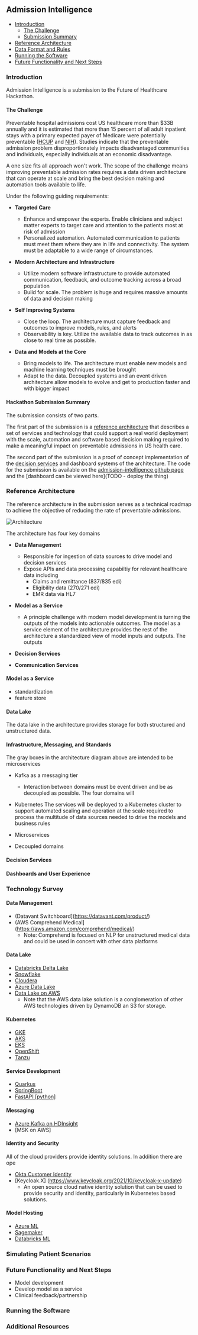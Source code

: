 ## Admission Intelligence

*  [Introduction](#Introduction)
    *  [The Challenge](#the-challenge)
    *  [Submission Summary](#submission-summary)
*  [Reference Architecture](#Reference-Architecture)
*  [Data Format and Rules](#data-format-and-rules)
*  [Running the Software](#running-the-software)
*  [Future Functionality and Next Steps](#future-functionality-and-next-steps)

### Introduction

Admission Intelligence is a submission to the Future of Healthcare Hackathon. 

#### The Challenge
Preventable hospital admissions cost US healthcare more than $33B annually and it is estimated that more than 15 percent
of all adult inpatient stays with a primary expected payer of Medicare were potentially preventable ([HCUP](https://www.hcup-us.ahrq.gov/reports/statbriefs/sb259-Potentially-Preventable-Hospitalizations-2017.jsp
) and [NIH](https://www.ncbi.nlm.nih.gov/books/NBK559945/)). Studies indicate that the preventable admission 
problem disproportionately impacts disadvantaged communities and individuals, especially individuals at an economic disadvantage.

A one size fits all approach won't work. The scope of the challenge means improving preventable admission rates requires a data driven architecture
that can operate at scale and bring the best decision making and automation tools available to life. 

Under the following guiding requirements:

* __Targeted Care__
    * Enhance and empower the experts. Enable clinicians and subject matter experts to target care and attention to the patients most at risk of admission
    * Personalized automation. Automated communication to patients must meet them where they are in life and connectivity. The system must be adaptable to a wide range of circumstances.

* __Modern Architecture and Infrastructure__
    * Utilize modern software infrastructure to provide automated communication, feedback, and outcome tracking across a broad population
    * Build for scale. The problem is huge and requires massive amounts of data and decision making

* __Self Improving Systems__
    * Close the loop. The architecture must capture feedback and outcomes to improve models, rules, and alerts
    * Observability is key. Utilize the available data to track outcomes in as close to real time as possible. 
    
* __Data and Models at the Core__
    * Bring models to life. The architecture must enable new models and machine learning techniques must be brought 
    * Adapt to the data. Decoupled systems and an event driven architecture allow models to evolve and get to production faster and with bigger impact


#### Hackathon Submission Summary
The submission consists of two parts. 

The first part of the submission is a [reference architecture](#Reference-Architecture) that describes a set of services and technology that 
could support a real world deployment with the scale, automation and software based decision making required to make a meaningful impact on 
preventable admissions in US health care.

The second part of the submission is a proof of concept implementation of the [decision services](#decision-services) and dashboard systems of
the architecture. The code for the submission is available on the [admission-intelligence github page](https://github.com/admission-intelligence) and
the [dashboard can be viewed here](TODO - deploy the thing) 

### Reference Architecture

The reference architecture in the submission serves as a technical roadmap to achieve the objective of reducing the rate of preventable admissions. 

![Architecture](images/Architecture.png)

The architecture has four key domains

- __Data Management__
    - Responsible for ingestion of data sources to drive model and decision services
    - Expose APIs and data processing capabiltiy for relevant healthcare data including
        - Claims and remittance (837/835 edi)
        - Eligibility data (270/271 edi)
        - EMR data via HL7
        
- __Model as a Service__
    - A principle challenge with modern model development is turning the outputs of the models into actionable outcomes. The model as a service element of the architecture provides
    the rest of the architecture a standardized view of model inputs and outputs. The outputs 
- __Decision Services__
- __Communication Services__


#### Model as a Service

- standardization
- feature store

#### Data Lake

The data lake in the architecture provides storage for both structured and unstructured data. 

#### Infrastructure, Messaging, and Standards

The gray boxes in the architecture diagram above are intended to be microservices

- Kafka as a messaging tier
    - Interaction between domains must be event driven and be as decoupled as possible. The four domains will 
- Kubernetes
    The services will be deployed to a Kubernetes cluster to support automated scaling and operation at the scale required to process the multitude of data sources needed to drive the models and business rules
    
- Microservices
- Decoupled domains



#### Decision Services

#### Dashboards and User Experience

### Technology Survey

#### Data Management
 - (Datavant Switchboard](https://datavant.com/product/)
 - (AWS Comprehend Medical](https://aws.amazon.com/comprehend/medical/)
    - Note: Comprehend is focused on NLP for unstructured medical data and could be used in concert with other data platforms
 
#### Data Lake


- [Databricks Delta Lake](https://www.databricks.com/discover/data-lakes/introduction)
- [Snowflake](https://www.snowflake.com/en/data-cloud/workloads/data-lake/)
- [Cloudera](https://www.cloudera.com/products/sdx/data-lake-service.html)
- [Azure Data Lake](https://azure.microsoft.com/en-us/solutions/data-lake/)
- [Data Lake on AWS](https://aws.amazon.com/solutions/implementations/data-lake-solution/)
    - Note that the AWS data lake solution is a conglomeration of other AWS technologies driven by DynamoDB an S3 for storage. 


#### Kubernetes

- [GKE](https://cloud.google.com/kubernetes-engine)
- [AKS](https://azure.microsoft.com/en-us/services/kubernetes-service/)
- [EKS](https://aws.amazon.com/eks/)
- [OpenShift](https://www.redhat.com/en/technologies/cloud-computing/openshift)
- [Tanzu](https://tanzu.vmware.com/tanzu)

#### Service Development

- [Quarkus](https://quarkus.io/)
- [SpringBoot](https://spring.io/projects/spring-boot/)
- [FastAPI [python]](https://fastapi.tiangolo.com/)

#### Messaging

- [Azure Kafka on HDInsight](https://docs.microsoft.com/en-us/azure/hdinsight/kafka/apache-kafka-introduction)
- [MSK on AWS]

#### Identity and Security

All of the cloud providers provide identity solutions. In addition there are ope
- [Okta Customer Identity](https://www.okta.com/solutions/secure-ciam/)
- [Keycloak.X] (https://www.keycloak.org/2021/10/keycloak-x-update)
    - An open source cloud native identity solution that can be used to provide security and identity, particularly in Kubernetes based solutions.

#### Model Hosting


- [Azure ML](https://azure.microsoft.com/en-us/services/machine-learning/)
- [Sagemaker](https://aws.amazon.com/pm/sagemaker)
- [Databricks ML](https://www.databricks.com/product/machine-learning)

### Simulating Patient Scenarios


### Future Functionality and Next Steps

- Model development
- Develop model as a service
- Clinical feedback/partnership


### Running the Software

### Additional Resources
